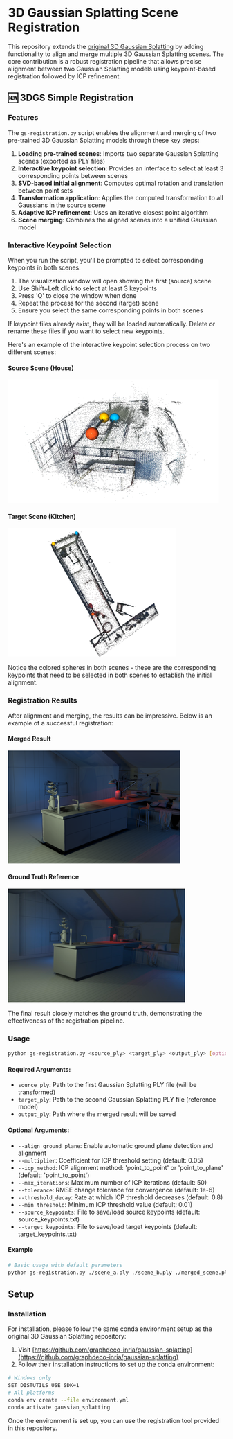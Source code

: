 # 3D Gaussian Splatting Scene Registration

This repository extends the [original 3D Gaussian Splatting](https://github.com/graphdeco-inria/gaussian-splatting) by adding functionality to align and merge multiple 3D Gaussian Splatting scenes. The core contribution is a robust registration pipeline that allows precise alignment between two Gaussian Splatting models using keypoint-based registration followed by ICP refinement.

## 🆕 3DGS Simple Registration

### Features

The `gs-registration.py` script enables the alignment and merging of two pre-trained 3D Gaussian Splatting models through these key steps:

1. **Loading pre-trained scenes**: Imports two separate Gaussian Splatting scenes (exported as PLY files)
2. **Interactive keypoint selection**: Provides an interface to select at least 3 corresponding points between scenes
3. **SVD-based initial alignment**: Computes optimal rotation and translation between point sets
4. **Transformation application**: Applies the computed transformation to all Gaussians in the source scene
5. **Adaptive ICP refinement**: Uses an iterative closest point algorithm
6. **Scene merging**: Combines the aligned scenes into a unified Gaussian model

### Interactive Keypoint Selection

When you run the script, you'll be prompted to select corresponding keypoints in both scenes:

1. The visualization window will open showing the first (source) scene
2. Use Shift+Left click to select at least 3 keypoints
3. Press 'Q' to close the window when done
4. Repeat the process for the second (target) scene
5. Ensure you select the same corresponding points in both scenes

If keypoint files already exist, they will be loaded automatically. Delete or rename these files if you want to select new keypoints.

Here's an example of the interactive keypoint selection process on two different scenes:

#### Source Scene (House)
![House Keypoint Selection](assets/house_split.png)

#### Target Scene (Kitchen)
![Kitchen Keypoint Selection](assets/kitchen_split.png)

Notice the colored spheres in both scenes - these are the corresponding keypoints that need to be selected in both scenes to establish the initial alignment.

### Registration Results

After alignment and merging, the results can be impressive. Below is an example of a successful registration:

#### Merged Result
![Registration Result](assets/ex_result.png)

#### Ground Truth Reference
![Ground Truth](assets/gt.png)

The final result closely matches the ground truth, demonstrating the effectiveness of the registration pipeline.

### Usage

```bash
python gs-registration.py <source_ply> <target_ply> <output_ply> [options]
```

#### Required Arguments:
- `source_ply`: Path to the first Gaussian Splatting PLY file (will be transformed)
- `target_ply`: Path to the second Gaussian Splatting PLY file (reference model)
- `output_ply`: Path where the merged result will be saved

#### Optional Arguments:
- `--align_ground_plane`: Enable automatic ground plane detection and alignment
- `--multiplier`: Coefficient for ICP threshold setting (default: 0.05)
- `--icp_method`: ICP alignment method: 'point_to_point' or 'point_to_plane' (default: 'point_to_point')
- `--max_iterations`: Maximum number of ICP iterations (default: 50)
- `--tolerance`: RMSE change tolerance for convergence (default: 1e-6)
- `--threshold_decay`: Rate at which ICP threshold decreases (default: 0.8)
- `--min_threshold`: Minimum ICP threshold value (default: 0.01)
- `--source_keypoints`: File to save/load source keypoints (default: source_keypoints.txt)
- `--target_keypoints`: File to save/load target keypoints (default: target_keypoints.txt)

#### Example

```bash
# Basic usage with default parameters
python gs-registration.py ./scene_a.ply ./scene_b.ply ./merged_scene.ply
```

## Setup

### Installation

For installation, please follow the same conda environment setup as the original 3D Gaussian Splatting repository:

1. Visit [https://github.com/graphdeco-inria/gaussian-splatting](https://github.com/graphdeco-inria/gaussian-splatting)
2. Follow their installation instructions to set up the conda environment:

```bash
# Windows only
SET DISTUTILS_USE_SDK=1 
# All platforms
conda env create --file environment.yml
conda activate gaussian_splatting
```

Once the environment is set up, you can use the registration tool provided in this repository.
